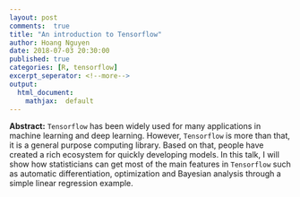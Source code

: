 ```yaml
---
layout: post
comments:  true
title: "An introduction to Tensorflow"
author: Hoang Nguyen
date: 2018-07-03 20:30:00
published: true
categories: [R, tensorflow]
excerpt_seperator: <!--more-->
output:
  html_document:
    mathjax:  default
---
```


**Abstract:** ```Tensorflow``` has been widely used for many applications in machine learning and deep learning. However, ```Tensorflow``` is more than that, it is a general purpose computing library. Based on that, people have created a rich ecosystem for quickly developing models. In this talk, I will show how statisticians can get most of the main features in ```Tensorflow``` such as automatic differentiation, optimization and Bayesian analysis through a simple linear regression example.  
